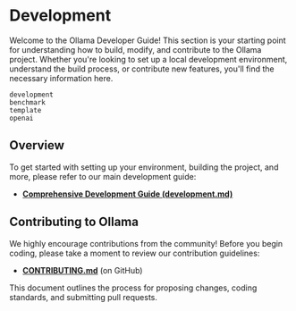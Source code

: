 # Development

Welcome to the Ollama Developer Guide! This section is your starting point for understanding how to build, modify, and contribute to the Ollama project. Whether you're looking to set up a local development environment, understand the build process, or contribute new features, you'll find the necessary information here.

```{toctree}
development
benchmark
template
openai
```

## Overview


To get started with setting up your environment, building the project, and more, please refer to our main development guide:

*   [**Comprehensive Development Guide (development.md)**](development.md)


## Contributing to Ollama

We highly encourage contributions from the community! Before you begin coding, please take a moment to review our contribution guidelines:

*   [**CONTRIBUTING.md**](https://github.com/ollama/ollama/blob/main/CONTRIBUTING.md) (on GitHub)

This document outlines the process for proposing changes, coding standards, and submitting pull requests.



